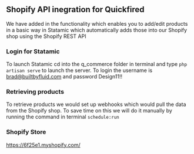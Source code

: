 
## Shopify API inegration for Quickfired
We have added in the functionality which enables you to add/edit products in a basic way in Statamic which automatically adds those into our Shopify shop using the Shopify REST API
### Login for Statamic
To launch Statamic cd into the q_commerce folder in terminal and type `php artisan serve` to launch the server. To login the username is brad@builtbyfluid.com and password Design11!!
### Retrieving products
To retrieve products we would set up webhooks which would pull the data from the Shopify shop. To save time on this we will do it manually by running the command in terminal `schedule:run`
### Shopify Store
https://6f25e1.myshopify.com/


